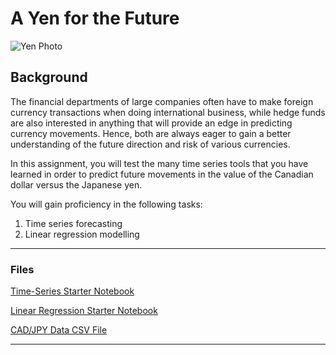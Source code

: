 # A Yen for the Future

![Yen Photo](Images/unit-10-readme-photo.png)

## Background

The financial departments of large companies often have to make foreign currency transactions when doing international business, while hedge funds are also interested in anything that will provide an edge in predicting currency movements. Hence, both are always eager to gain a better understanding of the future direction and risk of various currencies. 

In this assignment, you will test the many time series tools that you have learned in order to predict future movements in the value of the Canadian dollar versus the Japanese yen.

You will gain proficiency in the following tasks:

1. Time series forecasting
2. Linear regression modelling

- - -

### Files

[Time-Series Starter Notebook](Starter_Code/time_series_analysis.ipynb)

[Linear Regression Starter Notebook](Starter_Code/regression_analysis.ipynb)

[CAD/JPY Data CSV File](Starter_Code/cad_jpy.csv)

- - -